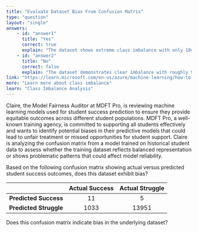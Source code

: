 ```yaml
---
title: "Evaluate Dataset Bias From Confusion Matrix"
type: "question"
layout: "single"
answers:
    - id: "answer1"
      title: "Yes"
      correct: true
      explain: "The dataset shows extreme class imbalance with only 1044 positive cases versus 13956 negative cases, indicating significant bias toward the negative class."
    - id: "answer2"
      title: "No"
      correct: false
      explain: "The dataset demonstrates clear imbalance with roughly 93% negative cases and only 7% positive cases, which represents substantial bias that can affect model performance."
link: "https://learn.microsoft.com/en-us/azure/machine-learning/how-to-understand-automated-ml"
more: "Learn more about class imbalance"
learn: "Class Imbalance Analysis"
---
```


Claire, the Model Fairness Auditor at MDFT Pro, is reviewing machine learning models used for student success prediction to ensure they provide equitable outcomes across different student populations. MDFT Pro, a well-known training agency, is committed to supporting all students effectively and wants to identify potential biases in their predictive models that could lead to unfair treatment or missed opportunities for student support. Claire is analyzing the confusion matrix from a model trained on historical student data to assess whether the training dataset reflects balanced representation or shows problematic patterns that could affect model reliability.

Based on the following confusion matrix showing actual versus predicted student success outcomes, does this dataset exhibit bias?

| | Actual Success | Actual Struggle |
|---------------:|:--------------:|:---------------:|
| **Predicted Success** | 11 | 5 |
| **Predicted Struggle** | 1033 | 13951 |

Does this confusion matrix indicate bias in the underlying dataset?

